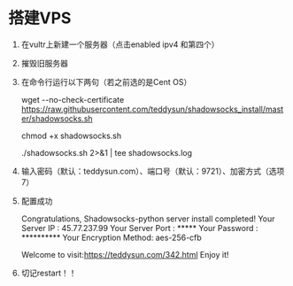 # 搭建VPS

1. 在vultr上新建一个服务器（点击enabled ipv4 和第四个）

2. 摧毁旧服务器

3. 在命令行运行以下两句（若之前选的是Cent OS）

    wget --no-check-certificate  https://raw.githubusercontent.com/teddysun/shadowsocks_install/master/shadowsocks.sh

    
    chmod +x shadowsocks.sh
    
    ./shadowsocks.sh 2>&1 | tee shadowsocks.log

4. 输入密码（默认：teddysun.com）、端口号（默认：9721）、加密方式（选项7）

5. 配置成功

    Congratulations, Shadowsocks-python server install completed!
    Your Server IP : 45.77.237.99
    Your Server Port : *****
    Your Password : **********
    Your Encryption Method: aes-256-cfb
    
    Welcome to visit:https://teddysun.com/342.html
    Enjoy it!

6. 切记restart！！